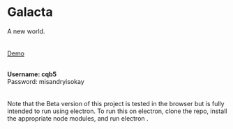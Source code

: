 # Galacta
A new world.
<br>
<br>
<br>
[Demo](https://specifiesdev.github.io/galacta/index)

<br>
<b> Username: cqb5 </b>
<br>
Password: misandryisokay 
<br>
<br>
<br>
Note that the Beta version of this project is tested in the browser but is fully intended to run using electron. To run this on electron, clone the repo, install the appropriate node modules, and run electron .
